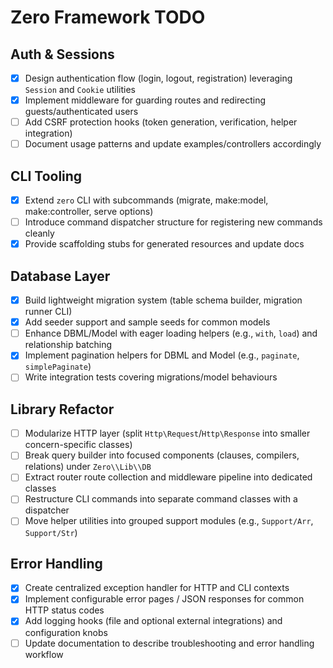 # Zero Framework TODO

## Auth & Sessions
- [x] Design authentication flow (login, logout, registration) leveraging `Session` and `Cookie` utilities
- [x] Implement middleware for guarding routes and redirecting guests/authenticated users
- [ ] Add CSRF protection hooks (token generation, verification, helper integration)
- [ ] Document usage patterns and update examples/controllers accordingly

## CLI Tooling
- [x] Extend `zero` CLI with subcommands (migrate, make:model, make:controller, serve options)
- [ ] Introduce command dispatcher structure for registering new commands cleanly
- [x] Provide scaffolding stubs for generated resources and update docs

## Database Layer
- [x] Build lightweight migration system (table schema builder, migration runner CLI)
- [x] Add seeder support and sample seeds for common models
- [ ] Enhance DBML/Model with eager loading helpers (e.g., `with`, `load`) and relationship batching
- [x] Implement pagination helpers for DBML and Model (e.g., `paginate`, `simplePaginate`)
- [ ] Write integration tests covering migrations/model behaviours

## Library Refactor
- [ ] Modularize HTTP layer (split `Http\Request`/`Http\Response` into smaller concern-specific classes)
- [ ] Break query builder into focused components (clauses, compilers, relations) under `Zero\\Lib\\DB`
- [ ] Extract router route collection and middleware pipeline into dedicated classes
- [ ] Restructure CLI commands into separate command classes with a dispatcher
- [ ] Move helper utilities into grouped support modules (e.g., `Support/Arr`, `Support/Str`)

## Error Handling
- [x] Create centralized exception handler for HTTP and CLI contexts
- [x] Implement configurable error pages / JSON responses for common HTTP status codes
- [x] Add logging hooks (file and optional external integrations) and configuration knobs
- [ ] Update documentation to describe troubleshooting and error handling workflow
